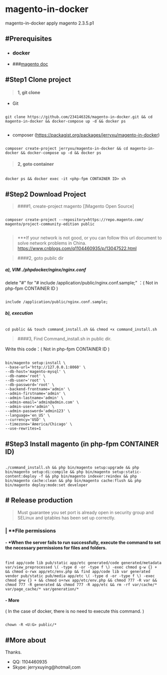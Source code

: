 # magento-in-docker
magento-in-docker apply magento 2.3.5.p1

## #Prerequisites 

- ### docker
- ###[magento doc](https://devdocs.magento.com/guides/v2.3/install-gde/prereq/nginx.html) 

## #Step1 Clone project

> #### 1, git clone 

- Git 

```$xslt

git clone https://github.com/234146326/magento-in-docker.git && cd magento-in-docker && docker-compose up -d && docker ps 


``` 

- composer (https://packagist.org/packages/jerryxu/magento-in-docker)

```$xslt

composer create-project jerryxu/magento-in-docker && cd magento-in-docker && docker-compose up -d && docker ps

```


> #### 2, goto container 

```$xslt

docker ps && docker exec -it <php-fpm CONTAINER ID> sh

```



## #Step2 Download Project

> ####1, create-project magento []Magento Open Source]


````$xslt

composer create-project --repository=https://repo.magento.com/ magento/project-community-edition public


````

> ***If your network is not good, or you can follow this url document to solve network problems in China.
https://www.cnblogs.com/q1104460935/p/13047522.html

> ####2, goto pubilc dir

##### a), VIM ./phpdocker/nginx/nginx.conf


delete "#" for "# include /application/public/nginx.conf.sample;" ：( Not in php-fpm CONTAINER ID )

```$xslt

include /application/public/nginx.conf.sample;

```

##### b), execution

```$xslt

cd public && touch command_install.sh && chmod +x command_install.sh 

```
> ####3, Find Command_install.sh in public dir.


Write this code：( Not in php-fpm CONTAINER ID )

```$xslt

bin/magento setup:install \
--base-url='http://127.0.0.1:8060' \
--db-host='magento-mysql' \
--db-name='root' \
--db-user='root' \
--db-password='root' \
--backend-frontname='admin' \
--admin-firstname='admin' \
--admin-lastname='admin' \
--admin-email='admin@admin.com' \
--admin-user='admin' \
--admin-password='admin123' \
--language='en_US' \
--currency='USD' \
--timezone='America/Chicago' \
--use-rewrites=1

```

## #Step3   Install magento (in php-fpm CONTAINER ID)

```$xslt

./command_install.sh && php bin/magento setup:upgrade && php bin/magento setup:di:compile && php bin/magento setup:static-content:deploy -f && php bin/magento indexer:reindex && php bin/magento cache:clean && php bin/magento cache:flush && php bin/magento deploy:mode:set developer

```

## # Release production

> Must guarantee you set port is already open in security group and SELinux and iptables has been set up correctly.


### | **File permissions

#### - *When the server fails to run successfully, execute the command to set the necessary permissions for files and folders.


```sybase

find app/code lib pub/static app/etc generated/code generated/metadata var/view_preprocessed \( -type d -or -type f \) -exec chmod g-w {} + && chmod o-rwx app/etc/env.php && find app/code lib var generated vendor pub/static pub/media app/etc \( -type d -or -type f \) -exec chmod g+w {} + && chmod o+rwx app/etc/env.php && chmod 777 -R var && chmod 777 -R generated && chmod 777 -R app/etc && rm -rf var/cache/* var/page_cache/* var/generation/*

```

#### - More  
 
 ( In the case of docker, there is no need to execute this command. )

```sybase

chown -R <U:G> public/*

```

## #More about

Thanks.

- QQ: 1104460935
- Skype: jerryxuying@hotmail,com

